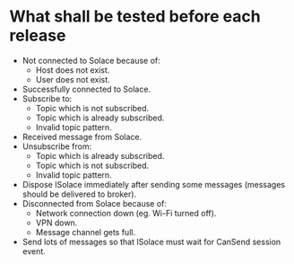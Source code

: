 # What shall be tested before each release

- Not connected to Solace because of:
  - Host does not exist.
  - User does not exist.
- Successfully connected to Solace.
- Subscribe to:
  - Topic which is not subscribed.
  - Topic which is already subscribed.
  - Invalid topic pattern.
- Received message from Solace.
- Unsubscribe from:
  - Topic which is already subscribed.
  - Topic which is not subscribed.
  - Invalid topic pattern.
- Dispose ISolace immediately after sending some messages (messages should be delivered to broker).
- Disconnected from Solace because of:
  - Network connection down (eg. Wi-Fi turned off).
  - VPN down.
  - Message channel gets full.
- Send lots of messages so that ISolace must wait for CanSend session event.
